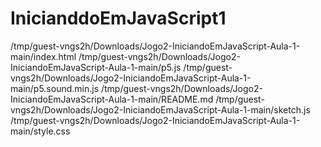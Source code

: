 # InicianddoEmJavaScript1
/tmp/guest-vngs2h/Downloads/Jogo2-IniciandoEmJavaScript-Aula-1-main/index.html /tmp/guest-vngs2h/Downloads/Jogo2-IniciandoEmJavaScript-Aula-1-main/p5.js /tmp/guest-vngs2h/Downloads/Jogo2-IniciandoEmJavaScript-Aula-1-main/p5.sound.min.js /tmp/guest-vngs2h/Downloads/Jogo2-IniciandoEmJavaScript-Aula-1-main/README.md /tmp/guest-vngs2h/Downloads/Jogo2-IniciandoEmJavaScript-Aula-1-main/sketch.js /tmp/guest-vngs2h/Downloads/Jogo2-IniciandoEmJavaScript-Aula-1-main/style.css
